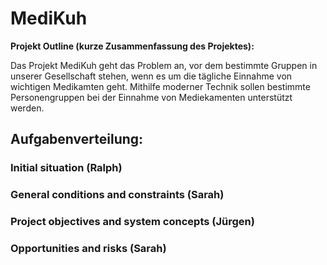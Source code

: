 # MediKuh
**Projekt Outline (kurze Zusammenfassung des Projektes):**

Das Projekt MediKuh geht das Problem an, vor dem bestimmte Gruppen in unserer Gesellschaft stehen, wenn es um die tägliche Einnahme von wichtigen Medikamten geht. Mithilfe moderner Technik sollen bestimmte Personengruppen bei der Einnahme von Mediekamenten unterstützt werden.



## Aufgabenverteilung:


### Initial situation (Ralph)

### General conditions and constraints (Sarah)

### Project objectives and system concepts (Jürgen)

### Opportunities and risks (Sarah)
